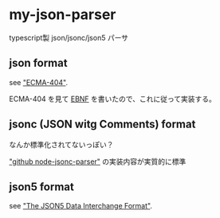 # my-json-parser

typescript製 json/jsonc/json5 パーサ

## json format

see ["ECMA-404"](https://www.ecma-international.org/publications-and-standards/standards/ecma-404/).

ECMA-404 を見て [EBNF](./json.ebnf) を書いたので、これに従って実装する。

## jsonc (JSON witg Comments) format

なんか標準化されてないっぽい？

["github node-jsonc-parser"](https://github.com/microsoft/node-jsonc-parser/) の実装内容が実質的に標準

## json5 format

see ["The JSON5 Data Interchange Format"](https://spec.json5.org/).
